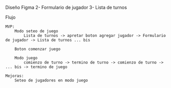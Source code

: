 Diseño Figma
2- Formulario de jugador
3- Lista de turnos

Flujo

    MVP:
        Modo seteo de juego
            Lista de turnos -> apretar boton agregar jugador -> Formulario de jugador -> Lista de turnos ... bis

        Boton comenzar juego

        Modo juego
            comienzo de turno -> termino de turno -> comienzo de turno -> ... bis -> termino de juego

    Mejoras:
        Seteo de jugadores en modo juego
